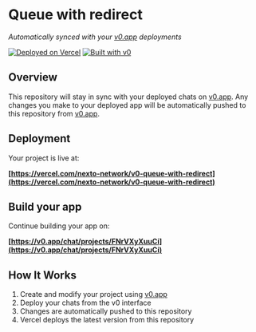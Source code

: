# Queue with redirect

*Automatically synced with your [v0.app](https://v0.app) deployments*

[![Deployed on Vercel](https://img.shields.io/badge/Deployed%20on-Vercel-black?style=for-the-badge&logo=vercel)](https://vercel.com/nexto-network/v0-queue-with-redirect)
[![Built with v0](https://img.shields.io/badge/Built%20with-v0.app-black?style=for-the-badge)](https://v0.app/chat/projects/FNrVXyXuuCi)

## Overview

This repository will stay in sync with your deployed chats on [v0.app](https://v0.app).
Any changes you make to your deployed app will be automatically pushed to this repository from [v0.app](https://v0.app).

## Deployment

Your project is live at:

**[https://vercel.com/nexto-network/v0-queue-with-redirect](https://vercel.com/nexto-network/v0-queue-with-redirect)**

## Build your app

Continue building your app on:

**[https://v0.app/chat/projects/FNrVXyXuuCi](https://v0.app/chat/projects/FNrVXyXuuCi)**

## How It Works

1. Create and modify your project using [v0.app](https://v0.app)
2. Deploy your chats from the v0 interface
3. Changes are automatically pushed to this repository
4. Vercel deploys the latest version from this repository